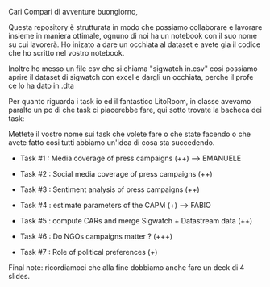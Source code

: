 Cari Compari di avventure buongiorno,

Questa repository è strutturata in modo che possiamo collaborare e lavorare insieme in maniera ottimale, ognuno di noi ha un notebook con il suo nome su cui lavorerà. Ho inizato a dare un occhiata al dataset e avete gia il codice che ho scritto nel vostro notebook.

Inoltre ho messo un file csv che si chiama "sigwatch in.csv" cosi possiamo aprire il dataset di sigwatch con excel e dargli un occhiata, perche il profe ce lo ha dato in .dta

Per quanto riguarda i task io ed il fantastico LitoRoom, in classe avevamo paralto un po di che task ci piacerebbe fare, qui sotto trovate la bacheca dei task:

Mettete il vostro nome sui task che volete fare o che state facendo o che avete fatto cosi tutti abbiamo un'idea di cosa sta succedendo. 

- Task #1 : Media coverage of press campaigns (++) --> EMANUELE
- Task #2 : Social media coverage of press campaigns (++)
- Task #3 : Sentiment analysis of press campaigns (++)

- Task #4 : estimate parameters of the CAPM (+) --> FABIO
- Task #5 : compute CARs and merge Sigwatch + Datastream data (++)
- Task #6 : Do NGOs campaigns matter ? (+++)

- Task #7 : Role of political preferences (+)

Final note: ricordiamoci che alla fine dobbiamo anche fare un deck di 4 slides.
